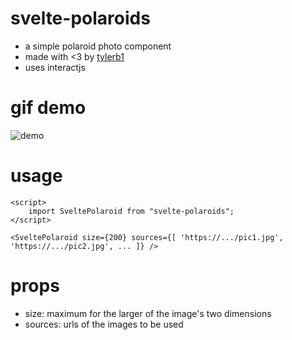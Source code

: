 # svelte-polaroids

- a simple polaroid photo component 
- made with <3 by [tylerb1](https://github.com/tylerb1) 
- uses interactjs

# gif demo

![demo](https://i.imgur.com/lfpSrrL.gif)

# usage

```
<script>
	import SveltePolaroid from "svelte-polaroids";
</script>

<SveltePolaroid size={200} sources={[ 'https://.../pic1.jpg', 'https://.../pic2.jpg', ... ]} />
```

# props

- size: maximum for the larger of the image's two dimensions
- sources: urls of the images to be used